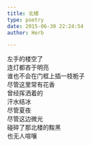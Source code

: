 ```yaml
---  
title: 北楼  
type: poetry  
date: 2015-06-30 22:24:54  
author: Herb  

---  
```

左手的楼空了    
连灯都吝于明亮    
谁也不会在门框上插一枝栀子    
尽管这里常有花香    
曾经挥洒着的    
汗水结冰    
尽管夏夜    
尽管这边微光    
碰碎了那北楼的黢黑    
也无人喧嚷  
